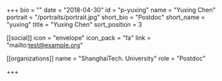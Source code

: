 +++
bio = ""
date = "2018-04-30"
id = "p-yuxing"
name = "Yuxing Chen"
portrait = "/portraits/portrait.jpg"
short_bio = "Postdoc"
short_name = "yuxing"
title = "Yuxing Chen"
sort_position = 3

[[social]]
    icon = "envelope"
    icon_pack = "fa"
    link = "mailto:test@example.org"

[[organizations]]
    name = "ShanghaiTech. University"
    role = "Postdoc"

+++
